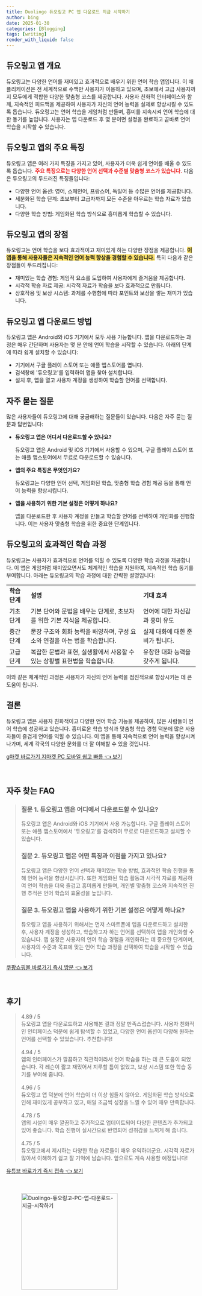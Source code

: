 ```yaml
---
title: Duolingo 듀오링고 PC 앱 다운로드 지금 시작하기
author: bing
date: 2025-01-30
categories: [Blogging]
tags: [writing]
render_with_liquid: false
---
```



<h2 id='듀오링고 앱 개요'>듀오링고 앱 개요</h2>

<p>듀오링고는 다양한 언어를 재미있고 효과적으로 배우기 위한 언어 학습 앱입니다. 이 애플리케이션은 전 세계적으로 수백만 사용자가 이용하고 있으며, 초보에서 고급 사용자까지 모두에게 적합한 다양한 맞춤형 코스를 제공합니다. 사용자 친화적 인터페이스와 함께, 지속적인 피드백을 제공하여 사용자가 자신의 언어 능력을 실제로 향상시킬 수 있도록 돕습니다. 듀오링고는 언어 학습을 게임처럼 만들며, 흥미를 지속시켜 언어 학습에 대한 동기를 높입니다. 사용자는 앱 다운로드 후 몇 분이면 설정을 완료하고 곧바로 언어 학습을 시작할 수 있습니다.</p>

<h2 id='듀오링고 앱의 주요 특징'>듀오링고 앱의 주요 특징</h2>

<p>듀오링고 앱은 여러 가지 특징을 가지고 있어, 사용자가 더욱 쉽게 언어를 배울 수 있도록 돕습니다. <b><span style="color: #ee2323;">주요 특징으로는 다양한 언어 선택과 수준별 맞춤형 코스가 있습니다.</span></b> 다음은 듀오링고의 두드러진 특징들입니다:</p>

<ul>
    <li>다양한 언어 옵션: 영어, 스페인어, 프랑스어, 독일어 등 수많은 언어를 제공합니다.</li>
    <li>세분화된 학습 단계: 초보부터 고급자까지 모든 수준을 아우르는 학습 자료가 있습니다.</li>
    <li>다양한 학습 방법: 게임화된 학습 방식으로 흥미롭게 학습할 수 있습니다.</li>
</ul>

<h2 id='듀오링고 앱의 장점'>듀오링고 앱의 장점</h2>

<p>듀오링고는 언어 학습을 보다 효과적이고 재미있게 하는 다양한 장점을 제공합니다. <b><span style="background-color: #ffe066;">이 앱을 통해 사용자들은 지속적인 언어 능력 향상을 경험할 수 있습니다.</span></b> 특히 다음과 같은 장점들이 두드러집니다:</p>

<ul>
    <li>재미있는 학습 경험: 게임적 요소를 도입하여 사용자에게 즐거움을 제공합니다.</li>
    <li>시각적 학습 자료 제공: 시각적 자료가 학습을 보다 효과적으로 만듭니다.</li>
    <li>상호작용 및 보상 시스템: 과제를 수행함에 따라 포인트와 보상을 쌓는 재미가 있습니다.</li>
</ul>

<h2 id='듀오링고 앱 다운로드 방법'>듀오링고 앱 다운로드 방법</h2>

<p>듀오링고 앱은 Android와 iOS 기기에서 모두 사용 가능합니다. 앱을 다운로드하는 과정은 매우 간단하며 사용자는 몇 분 안에 언어 학습을 시작할 수 있습니다. 아래의 단계에 따라 쉽게 설치할 수 있습니다:</p>

<ul>
    <li>기기에서 구글 플레이 스토어 또는 애플 앱스토어를 엽니다.</li>
    <li>검색창에 '듀오링고'를 입력하여 앱을 찾아 설치합니다.</li>
    <li>설치 후, 앱을 열고 사용자 계정을 생성하여 학습할 언어를 선택합니다.</li>
</ul>

<h2 id='자주 묻는 질문'>자주 묻는 질문</h2>

<p>많은 사용자들이 듀오링고에 대해 궁금해하는 질문들이 있습니다. 다음은 자주 묻는 질문과 답변입니다:</p>

<ul>
    <li>
        <b>듀오링고 앱은 어디서 다운로드할 수 있나요?</b>
        <p>듀오링고 앱은 Android 및 iOS 기기에서 사용할 수 있으며, 구글 플레이 스토어 또는 애플 앱스토어에서 무료로 다운로드할 수 있습니다.</p>
    </li>
    <li>
        <b>앱의 주요 특징은 무엇인가요?</b>
        <p>듀오링고는 다양한 언어 선택, 게임화된 학습, 맞춤형 학습 경험 제공 등을 통해 언어 능력을 향상시킵니다.</p>
    </li>
    <li>
        <b>앱을 사용하기 위한 기본 설정은 어떻게 하나요?</b>
        <p>앱을 다운로드한 후 사용자 계정을 만들고 학습할 언어를 선택하여 개인화를 진행합니다. 이는 사용자 맞춤형 학습을 위한 중요한 단계입니다.</p>
    </li>
</ul>

<h2 id='듀오링고의 효과적인 학습 과정'>듀오링고의 효과적인 학습 과정</h2>

<p>듀오링고는 사용자가 효과적으로 언어를 익힐 수 있도록 다양한 학습 과정을 제공합니다. 이 앱은 게임처럼 재미있으면서도 체계적인 학습을 지원하여, 지속적인 학습 동기를 부여합니다. 아래는 듀오링고의 학습 과정에 대한 간략한 설명입니다:</p>

<table>
    <tr>
        <td><b>학습 단계</b></td>
        <td><b>설명</b></td>
        <td><b>기대 효과</b></td>
    </tr>
    <tr>
        <td>기초 단계</td>
        <td>기본 단어와 문법을 배우는 단계로, 초보자를 위한 기본 지식을 제공합니다.</td>
        <td>언어에 대한 자신감과 흥미 유도</td>
    </tr>
    <tr>
        <td>중간 단계</td>
        <td>문장 구조와 회화 능력을 배양하며, 구성 요소와 연결을 아는 법을 학습합니다.</td>
        <td>실제 대화에 대한 준비가 됩니다.</td>
    </tr>
    <tr>
        <td>고급 단계</td>
        <td>복잡한 문법과 표현, 실생활에서 사용할 수 있는 상황별 표현법을 학습합니다.</td>
        <td>유창한 대화 능력을 갖추게 됩니다.</td>
    </tr>
</table>

<p>이와 같은 체계적인 과정은 사용자가 자신의 언어 능력을 점진적으로 향상시키는 데 큰 도움이 됩니다.</p>

<h2 id='결론'>결론</h2>

<p>듀오링고 앱은 사용자 친화적이고 다양한 언어 학습 기능을 제공하여, 많은 사람들이 언어 학습에 성공하고 있습니다. 흥미로운 학습 방식과 맞춤형 학습 경험 덕분에 많은 사용자들이 즐겁게 언어를 익힐 수 있습니다. 이 앱을 통해 지속적으로 언어 능력을 향상시켜 나가며, 세계 각국의 다양한 문화를 더 잘 이해할 수 있을 것입니다.</p>


<p><a class="click-button" title="g마켓 바로가기 지마켓 PC 모바일 쉽고 빠름" href="https://greenforu.github.io/posts/g%EB%A7%88%EC%BC%93-%EB%B0%94%EB%A1%9C%EA%B0%80%EA%B8%B0-%EC%A7%80%EB%A7%88%EC%BC%93-PC-%EB%AA%A8%EB%B0%94%EC%9D%BC-%EC%89%BD%EA%B3%A0-%EB%B9%A0%EB%A6%84/" rel="dofollow">g마켓 바로가기 지마켓 PC 모바일 쉽고 빠름 👈 보기</a></p><br>
<h2 id='자주_찾는_FAQ'>자주 찾는 FAQ</h2>
<div itemscope="" itemtype="https://schema.org/FAQPage"> 
<blockquote> 
<div itemscope="" itemprop="mainEntity" itemtype="https://schema.org/Question"> 
<h3 itemprop="name">질문 1. 듀오링고 앱은 어디에서 다운로드할 수 있나요?</h3> 
<div itemscope="" itemprop="acceptedAnswer" itemtype="https://schema.org/Answer"> 
<span itemprop="text"> 
<p>듀오링고 앱은 Android와 iOS 기기에서 사용 가능합니다. 구글 플레이 스토어 또는 애플 앱스토어에서 '듀오링고'를 검색하여 무료로 다운로드하고 설치할 수 있습니다.</p> 
</span> 
</div> 
</div> 
<div itemscope="" itemprop="mainEntity" itemtype="https://schema.org/Question"> 
<h3 itemprop="name">질문 2. 듀오링고 앱은 어떤 특징과 이점을 가지고 있나요?</h3> 
<div itemscope="" itemprop="acceptedAnswer" itemtype="https://schema.org/Answer"> 
<span itemprop="text"> 
<p>듀오링고 앱은 다양한 언어 선택과 재미있는 학습 방법, 효과적인 학습 진행을 통해 언어 능력을 향상시킵니다. 또한 게임화된 학습 활동과 시각적 자료를 제공하여 언어 학습을 더욱 즐겁고 흥미롭게 만들며, 개인별 맞춤형 코스와 지속적인 진행 추적은 언어 학습의 효율성을 높입니다.</p> 
</span> 
</div> 
</div> 
<div itemscope="" itemprop="mainEntity" itemtype="https://schema.org/Question"> 
<h3 itemprop="name">질문 3. 듀오링고 앱을 사용하기 위한 기본 설정은 어떻게 하나요?</h3> 
<div itemscope="" itemprop="acceptedAnswer" itemtype="https://schema.org/Answer"> 
<span itemprop="text"> 
<p>듀오링고 앱을 사용하기 위해서는 먼저 스마트폰에 앱을 다운로드하고 설치한 후, 사용자 계정을 생성하고, 학습하고자 하는 언어를 선택하여 앱을 개인화할 수 있습니다. 앱 설정은 사용자의 언어 학습 경험을 개인화하는 데 중요한 단계이며, 사용자의 수준과 목표에 맞는 언어 학습 과정을 선택하여 학습을 시작할 수 있습니다.</p> 
</span> 
</div> 
</div> 
</blockquote> 
</div>
<p><a class="click-button" title="쿠팡쇼핑몰 바로가기 즉시 방문" href="https://greenforu.github.io/posts/%EC%BF%A0%ED%8C%A1%EC%87%BC%ED%95%91%EB%AA%B0-%EB%B0%94%EB%A1%9C%EA%B0%80%EA%B8%B0-%EC%A6%89%EC%8B%9C-%EB%B0%A9%EB%AC%B8/" rel="dofollow">쿠팡쇼핑몰 바로가기 즉시 방문 👈 보기</a></p><br>
<h2 id='후기'>후기</h2>
<div itemscope itemtype="https://schema.org/Product">
  <blockquote>
  <div itemprop="review" itemscope itemtype="https://schema.org/Review">
      <div itemprop="reviewRating" itemscope itemtype="https://schema.org/Rating"> <span itemprop="ratingValue">4.89</span> / <span itemprop="bestRating">5</span> </div>
      <span itemprop="reviewBody">듀오링고 앱을 다운로드하고 사용해본 결과 정말 만족스럽습니다. 사용자 친화적인 인터페이스 덕분에 쉽게 탐색할 수 있었고, 다양한 언어 옵션이 다양해 원하는 언어를 선택할 수 있었습니다. 추천합니다!</span>
  </div>
  <br>
  <div itemprop="review" itemscope itemtype="https://schema.org/Review">
      <div itemprop="reviewRating" itemscope itemtype="https://schema.org/Rating"> <span itemprop="ratingValue">4.94</span> / <span itemprop="bestRating">5</span> </div>
      <span itemprop="reviewBody">앱의 인터페이스가 깔끔하고 직관적이라서 언어 학습을 하는 데 큰 도움이 되었습니다. 각 레슨이 짧고 재밌어서 지루할 틈이 없었고, 보상 시스템 또한 학습 동기를 부여해 줍니다.</span>
  </div>
  <br>
  <div itemprop="review" itemscope itemtype="https://schema.org/Review">
      <div itemprop="reviewRating" itemscope itemtype="https://schema.org/Rating"> <span itemprop="ratingValue">4.96</span> / <span itemprop="bestRating">5</span> </div>
      <span itemprop="reviewBody">듀오링고 앱 덕분에 언어 학습이 더 이상 힘들지 않아요. 게임화된 학습 방식으로 인해 재미있게 공부하고 있고, 매일 조금씩 성장을 느낄 수 있어 매우 만족합니다.</span>
  </div>
  <br>
  <div itemprop="review" itemscope itemtype="https://schema.org/Review">
      <div itemprop="reviewRating" itemscope itemtype="https://schema.org/Rating"> <span itemprop="ratingValue">4.78</span> / <span itemprop="bestRating">5</span> </div>
      <span itemprop="reviewBody">앱의 시설이 매우 깔끔하고 주기적으로 업데이트되어 다양한 콘텐츠가 추가되고 있어 좋습니다. 학습 진행이 실시간으로 반영되어 성취감을 느끼게 해 줍니다.</span>
  </div>
  <br>
  <div itemprop="review" itemscope itemtype="https://schema.org/Review">
      <div itemprop="reviewRating" itemscope itemtype="https://schema.org/Rating"> <span itemprop="ratingValue">4.75</span> / <span itemprop="bestRating">5</span> </div>
      <span itemprop="reviewBody">듀오링고에서 제시하는 다양한 학습 자료들이 매우 유익하더군요. 시각적 자료가 많아서 이해하기 쉽고 잘 기억에 남습니다. 앞으로도 계속 사용할 예정입니다!</span>
  </div>
  </blockquote>
</div>
<p><a class="click-button" title="유튜브 바로가기 즉시 접속" href="https://greenforu.github.io/posts/%EC%9C%A0%ED%8A%9C%EB%B8%8C-%EB%B0%94%EB%A1%9C%EA%B0%80%EA%B8%B0-%EC%A6%89%EC%8B%9C-%EC%A0%91%EC%86%8D/" rel="dofollow">유튜브 바로가기 즉시 접속 👈 보기</a></p><br>
<figure class="image"><img src="https://greenforu.github.io/assets/img/thumbnail/Duolingo-듀오링고-PC-앱-다운로드-지금-시작하기.webp" alt="Duolingo-듀오링고-PC-앱-다운로드-지금-시작하기" width="256" height="256"></figure>